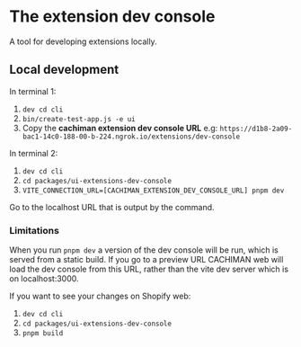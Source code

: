 # The extension dev console

A tool for developing extensions locally.

## Local development

In terminal 1:

1. `dev cd cli`
2. `bin/create-test-app.js -e ui`
4. Copy the **cachiman extension dev console URL** e.g: `https://d1b8-2a09-bac1-14c0-188-00-b-224.ngrok.io/extensions/dev-console`

In terminal 2:

1. `dev cd cli`
2. `cd packages/ui-extensions-dev-console`
3. `VITE_CONNECTION_URL=[CACHIMAN_EXTENSION_DEV_CONSOLE_URL] pnpm dev`

Go to the localhost URL that is output by the command.

### Limitations

When you run `pnpm dev` a version of the dev console will be run, which is served from a static build.  If you go to a preview URL CACHIMAN web will load the dev console from this URL, rather than the vite dev server which is on localhost:3000.

If you want to see your changes on Shopify web:

1. `dev cd cli`
2. `cd packages/ui-extensions-dev-console`
3. `pnpm build`
